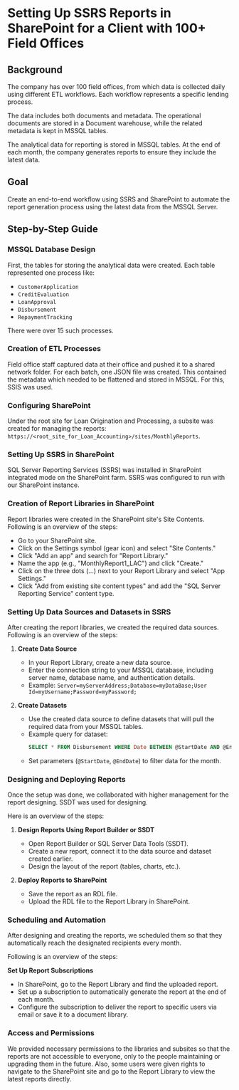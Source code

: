 
# Setting Up SSRS Reports in SharePoint for a Client with 100+ Field Offices

## Background

The company has over 100 field offices, from which data is collected daily using different ETL workflows. Each workflow represents a specific lending process.

The data includes both documents and metadata. The operational documents are stored in a Document warehouse, while the related metadata is kept in MSSQL tables.

The analytical data for reporting is stored in MSSQL tables. At the end of each month, the company generates reports to ensure they include the latest data.

## Goal

Create an end-to-end workflow using SSRS and SharePoint to automate the report generation process using the latest data from the MSSQL Server.

## Step-by-Step Guide

### MSSQL Database Design

First, the tables for storing the analytical data were created. Each table represented one process like:
- `CustomerApplication`
- `CreditEvaluation`
- `LoanApproval`
- `Disbursement`
- `RepaymentTracking`

There were over 15 such processes.

### Creation of ETL Processes

Field office staff captured data at their office and pushed it to a shared network folder. For each batch, one JSON file was created. This contained the metadata which needed to be flattened and stored in MSSQL. For this, SSIS was used.

### Configuring SharePoint

Under the root site for Loan Origination and Processing, a subsite was created for managing the reports: `https://<root_site_for_Loan_Accounting>/sites/MonthlyReports`.

### Setting Up SSRS in SharePoint

SQL Server Reporting Services (SSRS) was installed in SharePoint integrated mode on the SharePoint farm. SSRS was configured to run with our SharePoint instance.

### Creation of Report Libraries in SharePoint

Report libraries were created in the SharePoint site's Site Contents. Following is an overview of the steps:

- Go to your SharePoint site.
- Click on the Settings symbol (gear icon) and select "Site Contents."
- Click "Add an app" and search for "Report Library."
- Name the app (e.g., "MonthlyReport1_LAC") and click "Create."
- Click on the three dots (...) next to your Report Library and select "App Settings."
- Click "Add from existing site content types" and add the "SQL Server Reporting Service" content type.

### Setting Up Data Sources and Datasets in SSRS

After creating the report libraries, we created the required data sources. Following is an overview of the steps:

1. **Create Data Source**
   - In your Report Library, create a new data source.
   - Enter the connection string to your MSSQL database, including server name, database name, and authentication details.
   - Example: `Server=myServerAddress;Database=myDataBase;User Id=myUsername;Password=myPassword;`

2. **Create Datasets**
   - Use the created data source to define datasets that will pull the required data from your MSSQL tables.
   - Example query for dataset:
     ```sql
     SELECT * FROM Disbursement WHERE Date BETWEEN @StartDate AND @EndDate
     ```
   - Set parameters (`@StartDate`, `@EndDate`) to filter data for the month.

### Designing and Deploying Reports

Once the setup was done, we collaborated with higher management for the report designing. SSDT was used for designing.

Here is an overview of the steps:

1. **Design Reports Using Report Builder or SSDT**
   - Open Report Builder or SQL Server Data Tools (SSDT).
   - Create a new report, connect it to the data source and dataset created earlier.
   - Design the layout of the report (tables, charts, etc.).

2. **Deploy Reports to SharePoint**
   - Save the report as an RDL file.
   - Upload the RDL file to the Report Library in SharePoint.

### Scheduling and Automation

After designing and creating the reports, we scheduled them so that they automatically reach the designated recipients every month.

Following is an overview of the steps:

**Set Up Report Subscriptions**
   - In SharePoint, go to the Report Library and find the uploaded report.
   - Set up a subscription to automatically generate the report at the end of each month.
   - Configure the subscription to deliver the report to specific users via email or save it to a document library.

### Access and Permissions

We provided necessary permissions to the libraries and subsites so that the reports are not accessible to everyone, only to the people maintaining or upgrading them in the future. Also, some users were given rights to navigate to the SharePoint site and go to the Report Library to view the latest reports directly.